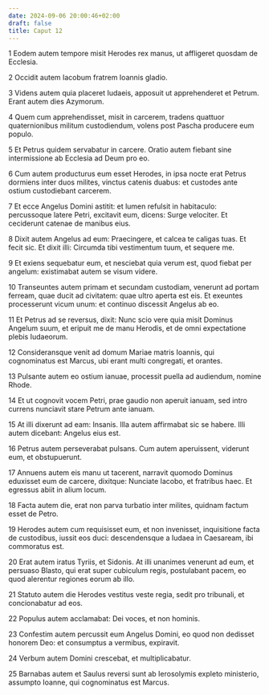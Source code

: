 ```yaml
---
date: 2024-09-06 20:00:46+02:00
draft: false
title: Caput 12
---
```





1 Eodem autem tempore misit Herodes rex manus, ut affligeret quosdam de Ecclesia.

2 Occidit autem Iacobum fratrem Ioannis gladio.

3 Videns autem quia placeret Iudaeis, apposuit ut apprehenderet et Petrum. Erant autem dies Azymorum.

4 Quem cum apprehendisset, misit in carcerem, tradens quattuor quaternionibus militum custodiendum, volens post Pascha producere eum populo.

5 Et Petrus quidem servabatur in carcere. Oratio autem fiebant sine intermissione ab Ecclesia ad Deum pro eo.

6 Cum autem producturus eum esset Herodes, in ipsa nocte erat Petrus dormiens inter duos milites, vinctus catenis duabus: et custodes ante ostium custodiebant carcerem.

7 Et ecce Angelus Domini astitit: et lumen refulsit in habitaculo: percussoque latere Petri, excitavit eum, dicens: Surge velociter. Et ceciderunt catenae de manibus eius.

8 Dixit autem Angelus ad eum: Praecingere, et calcea te caligas tuas. Et fecit sic. Et dixit illi: Circumda tibi vestimentum tuum, et sequere me.

9 Et exiens sequebatur eum, et nesciebat quia verum est, quod fiebat per angelum: existimabat autem se visum videre.

10 Transeuntes autem primam et secundam custodiam, venerunt ad portam ferream, quae ducit ad civitatem: quae ultro aperta est eis. Et exeuntes processerunt vicum unum: et continuo discessit Angelus ab eo.

11 Et Petrus ad se reversus, dixit: Nunc scio vere quia misit Dominus Angelum suum, et eripuit me de manu Herodis, et de omni expectatione plebis Iudaeorum.

12 Consideransque venit ad domum Mariae matris Ioannis, qui cognominatus est Marcus, ubi erant multi congregati, et orantes.

13 Pulsante autem eo ostium ianuae, processit puella ad audiendum, nomine Rhode.

14 Et ut cognovit vocem Petri, prae gaudio non aperuit ianuam, sed intro currens nunciavit stare Petrum ante ianuam.

15 At illi dixerunt ad eam: Insanis. Illa autem affirmabat sic se habere. Illi autem dicebant: Angelus eius est.

16 Petrus autem perseverabat pulsans. Cum autem aperuissent, viderunt eum, et obstupuerunt.

17 Annuens autem eis manu ut tacerent, narravit quomodo Dominus eduxisset eum de carcere, dixitque: Nunciate Iacobo, et fratribus haec. Et egressus abiit in alium locum.

18 Facta autem die, erat non parva turbatio inter milites, quidnam factum esset de Petro.

19 Herodes autem cum requisisset eum, et non invenisset, inquisitione facta de custodibus, iussit eos duci: descendensque a Iudaea in Caesaream, ibi commoratus est.

20 Erat autem iratus Tyriis, et Sidonis. At illi unanimes venerunt ad eum, et persuaso Blasto, qui erat super cubiculum regis, postulabant pacem, eo quod alerentur regiones eorum ab illo.

21 Statuto autem die Herodes vestitus veste regia, sedit pro tribunali, et concionabatur ad eos.

22 Populus autem acclamabat: Dei voces, et non hominis.

23 Confestim autem percussit eum Angelus Domini, eo quod non dedisset honorem Deo: et consumptus a vermibus, expiravit.

24 Verbum autem Domini crescebat, et multiplicabatur.

25 Barnabas autem et Saulus reversi sunt ab Ierosolymis expleto ministerio, assumpto Ioanne, qui cognominatus est Marcus.

